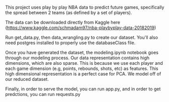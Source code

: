 This project uses play by play NBA data to predict future games, specifically the spread between 2 teams (as defined by a set of players).  

The data can be downloaded directly from Kaggle here (https://www.kaggle.com/schmadam97/nba-playbyplay-data-20182019)

Run get_data.py, then data_wrangling.py to create our dataset.  You'll also need postgres installed to properly use the databaseClass file.  

Once you have generated the dataset, the modeling.ipynb notebook goes through our modeling process.  Our data representation contains high dimensions, which are also sparse.  This is because we use each player and each game dimension (e.g, points, rebounds, shots, etc) as features.  This high dimensional representation is a perfect case for PCA.  We model off of our reduced dataset.  

Finally, in order to serve the model, you can run app.py, and in order to get predctions, you can run requests.py
